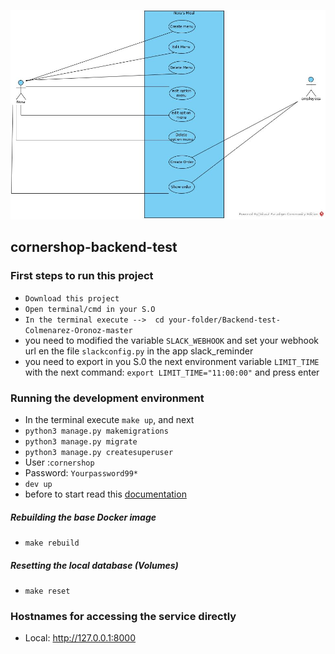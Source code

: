 ![2021-07-26 17 38 28](docs/nora-employee-use-case.jpg)

## cornershop-backend-test

### First steps to run this project 

* `Download this project`
* `Open terminal/cmd in your S.O`
* `In the terminal execute -->  cd your-folder/Backend-test-Colmenarez-Oronoz-master`
*  you need to modified the variable `SLACK_WEBHOOK` and set your webhook url en the file `slackconfig.py` in the app slack_reminder
*  you need to export in you S.0 the next environment variable `LIMIT_TIME` with the next command: `export LIMIT_TIME="11:00:00"` and press enter

### Running the development environment

* In the terminal execute `make up`, and next
* `python3 manage.py makemigrations`  
* `python3 manage.py migrate`
* `python3 manage.py createsuperuser`
*  User :`cornershop`
*  Password: `Yourpassword99*` 
* `dev up`
*  before to start read this [documentation](https://github.com/blumoc9/Backend-Test-Colmenarez-Oronoz/blob/master/cornershop-backend-test/docs/documentation.pdf)

##### Rebuilding the base Docker image

* `make rebuild`

##### Resetting the local database (Volumes)

* `make reset`

### Hostnames for accessing the service directly

* Local: http://127.0.0.1:8000

